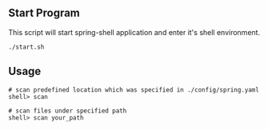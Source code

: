 ## Start Program
This script will start spring-shell application and enter it's shell environment.
```
./start.sh
```

## Usage
```
# scan predefined location which was specified in ./config/spring.yaml
shell> scan
 
# scan files under specified path
shell> scan your_path 
```
    
      

    


